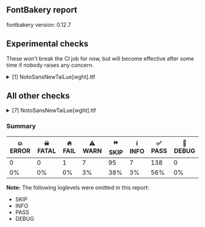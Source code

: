 ## FontBakery report

fontbakery version: 0.12.7



## Experimental checks

These won't break the CI job for now, but will become effective after some time if nobody raises any concern.


<details><summary>[1] NotoSansNewTaiLue[wght].ttf</summary>
<div>
<details>
    <summary>⚠️ <b>WARN</b> Validate size, and resolution of article images, and ensure article page has minimum length and includes visual assets. <a href="https://fontbakery.readthedocs.io/en/stable/fontbakery/checks/googlefonts.article.html#"></a></summary>
    <div>







* ⚠️ **WARN** <p>Family metadata at fonts/NotoSansNewTaiLue/googlefonts/variable-ttf does not have an article.</p>
 [code: lacks-article]



</div>
</details>
</div>
</details>




## All other checks



<details><summary>[7] NotoSansNewTaiLue[wght].ttf</summary>
<div>
<details>
    <summary>🔥 <b>FAIL</b> Check for presence of an ARTICLE.en_us.html file <a href="https://fontbakery.readthedocs.io/en/stable/fontbakery/checks/googlefonts.description.html#"></a></summary>
    <div>







* 🔥 **FAIL** <p>This is a Noto font but it lacks an ARTICLE.en_us.html file.</p>
 [code: missing-article]



* 🔥 **FAIL** <p>This is a Noto font but it lacks a DESCRIPTION.en_us.html file.</p>
 [code: missing-description]



</div>
</details>

<details>
    <summary>⚠️ <b>WARN</b> Check math signs have the same width. <a href="https://fontbakery.readthedocs.io/en/stable/fontbakery/checks/universal.html#"></a></summary>
    <div>







* ⚠️ **WARN** <p>The most common width is 572 among a set of 6 math glyphs.
The following math glyphs have a different width, though:</p>
<p>Width = 322:
minus</p>
 [code: width-outliers]



</div>
</details>

<details>
    <summary>⚠️ <b>WARN</b> Check font contains no unreachable glyphs <a href="https://fontbakery.readthedocs.io/en/stable/fontbakery/checks/universal.glyphset.html#"></a></summary>
    <div>







* ⚠️ **WARN** <p>The following glyphs could not be reached by codepoint or substitution rules:</p>
<pre><code>- lvaLowlue

- tvaHighlue

- tvaLowlue
</code></pre>
 [code: unreachable-glyphs]



</div>
</details>

<details>
    <summary>⚠️ <b>WARN</b> Check the direction of the outermost contour in each glyph <a href="https://fontbakery.readthedocs.io/en/stable/fontbakery/checks/outline.html#"></a></summary>
    <div>







* ⚠️ **WARN** <p>The following glyphs have a counter-clockwise outer contour:</p>
<pre><code>* uni19C8 (U+19C8) has a counter-clockwise outer contour
</code></pre>
 [code: ccw-outer-contour]



</div>
</details>

<details>
    <summary>⚠️ <b>WARN</b> Ensure soft_dotted characters lose their dot when combined with marks that replace the dot. <a href="https://fontbakery.readthedocs.io/en/stable/fontbakery/checks/shaping.html#"></a></summary>
    <div>







* ⚠️ **WARN** <p>The dot of soft dotted characters used in orthographies <em>must</em> disappear in the following strings: į̀ į́ į̂ į̃ į̄ į̌</p>
<p>The dot of soft dotted characters <em>should</em> disappear in other cases, for example: į̆ į̇ į̈ į̊ į̋ į̦̀ į̦́ į̦̂ į̦̃ į̦̄ į̦̆ į̦̇ į̦̈ į̦̊ į̦̋ į̦̌ į̧̀ į̧́ į̧̂ į̧̃</p>
<p>Your font fully covers the following languages that require the soft-dotted feature: Dutch (Latn, 31,709,104 speakers), Lithuanian (Latn, 2,357,094 speakers).</p>
<p>Your font does <em>not</em> cover the following languages that require the soft-dotted feature: Gulay (Latn, 250,478 speakers), Igbo (Latn, 27,823,640 speakers), Nzakara (Latn, 50,000 speakers), Ijo, Southeast (Latn, 2,471,000 speakers), Koonzime (Latn, 40,000 speakers), Mango (Latn, 77,000 speakers), Kpelle, Guinea (Latn, 622,000 speakers), Aghem (Latn, 38,843 speakers), Bafut (Latn, 158,146 speakers), Zapotec (Latn, 490,000 speakers), Belarusian (Cyrl, 10,064,517 speakers), Cicipu (Latn, 44,000 speakers), Nateni (Latn, 100,000 speakers), Fur (Latn, 1,230,163 speakers), Bete-Bendi (Latn, 100,000 speakers), Ngbaka (Latn, 1,020,000 speakers), Mundani (Latn, 34,000 speakers), Navajo (Latn, 166,319 speakers), Yala (Latn, 200,000 speakers), Sar (Latn, 500,000 speakers), Dan (Latn, 1,099,244 speakers), Ma’di (Latn, 584,000 speakers), Ejagham (Latn, 120,000 speakers), Makaa (Latn, 221,000 speakers), Ukrainian (Cyrl, 29,273,587 speakers), Ekpeye (Latn, 226,000 speakers), Kom (Latn, 360,685 speakers), Mfumte (Latn, 79,000 speakers), Ebira (Latn, 2,200,000 speakers), Southern Kisi (Latn, 360,000 speakers), Lugbara (Latn, 2,200,000 speakers), Vute (Latn, 21,000 speakers), Basaa (Latn, 332,940 speakers), Avokaya (Latn, 100,000 speakers), Dii (Latn, 71,000 speakers), South Central Banda (Latn, 244,000 speakers).</p>
 [code: soft-dotted]



</div>
</details>

<details>
    <summary>⚠️ <b>WARN</b> Check for codepoints not covered by METADATA subsets. <a href="https://fontbakery.readthedocs.io/en/stable/fontbakery/checks/googlefonts.subsets.html#"></a></summary>
    <div>







* ⚠️ **WARN** <p>The following codepoints supported by the font are not covered by
any subsets defined in the font's metadata file, and will never
be served. You can solve this by either manually adding additional
subset declarations to METADATA.pb, or by editing the glyphset
definitions.</p>
<ul>
<li>U+02C7 CARON: try adding one of: yi, tifinagh, canadian-aboriginal</li>
<li>U+02C9 MODIFIER LETTER MACRON: not included in any glyphset definition</li>
<li>U+02D8 BREVE: try adding one of: yi, canadian-aboriginal</li>
<li>U+02D9 DOT ABOVE: try adding one of: yi, canadian-aboriginal</li>
<li>U+02DB OGONEK: try adding one of: yi, canadian-aboriginal</li>
<li>U+02DD DOUBLE ACUTE ACCENT: not included in any glyphset definition</li>
<li>U+0302 COMBINING CIRCUMFLEX ACCENT: try adding one of: coptic, tifinagh, math, cherokee</li>
<li>U+0306 COMBINING BREVE: try adding one of: old-permic, tifinagh</li>
<li>U+0307 COMBINING DOT ABOVE: try adding one of: coptic, old-permic, syriac, canadian-aboriginal, math, tifinagh, tai-le, malayalam</li>
<li>U+030A COMBINING RING ABOVE: try adding syriac</li>
<li>U+030B COMBINING DOUBLE ACUTE ACCENT: try adding one of: cherokee, osage</li>
<li>U+030C COMBINING CARON: try adding one of: cherokee, tai-le</li>
<li>U+0326 COMBINING COMMA BELOW: not included in any glyphset definition</li>
<li>U+0327 COMBINING CEDILLA: not included in any glyphset definition</li>
<li>U+0328 COMBINING OGONEK: not included in any glyphset definition</li>
<li>U+3000 IDEOGRAPHIC SPACE: try adding one of: yi, nushu, chinese-simplified, japanese, chinese-hongkong, chinese-traditional, phags-pa</li>
<li>U+3001 IDEOGRAPHIC COMMA: try adding one of: yi, chinese-simplified, japanese, mongolian, chinese-hongkong, chinese-traditional, phags-pa, tai-le</li>
<li>U+3002 IDEOGRAPHIC FULL STOP: try adding one of: yi, nushu, chinese-simplified, japanese, mongolian, chinese-hongkong, chinese-traditional, phags-pa, tai-le</li>
<li>U+3008 LEFT ANGLE BRACKET: try adding one of: yi, chinese-simplified, japanese, chinese-hongkong, chinese-traditional, phags-pa, tai-le</li>
<li>U+3009 RIGHT ANGLE BRACKET: try adding one of: yi, chinese-simplified, japanese, chinese-hongkong, chinese-traditional, phags-pa, tai-le</li>
<li>U+300A LEFT DOUBLE ANGLE BRACKET: try adding one of: yi, chinese-simplified, japanese, mongolian, chinese-hongkong, chinese-traditional, phags-pa, lisu, tai-le</li>
<li>U+300B RIGHT DOUBLE ANGLE BRACKET: try adding one of: yi, chinese-simplified, japanese, mongolian, chinese-hongkong, chinese-traditional, phags-pa, lisu, tai-le</li>
<li>U+FF01 FULLWIDTH EXCLAMATION MARK: try adding one of: chinese-simplified, japanese, yi</li>
<li>U+FF08 FULLWIDTH LEFT PARENTHESIS: try adding one of: chinese-simplified, japanese, yi</li>
<li>U+FF09 FULLWIDTH RIGHT PARENTHESIS: try adding one of: chinese-simplified, japanese, yi</li>
<li>U+FF0C FULLWIDTH COMMA: try adding one of: chinese-simplified, japanese, yi</li>
<li>U+FF0E FULLWIDTH FULL STOP: try adding one of: chinese-simplified, japanese, yi</li>
<li>U+FF1A FULLWIDTH COLON: try adding one of: chinese-simplified, japanese, yi</li>
<li>U+FF1B FULLWIDTH SEMICOLON: try adding one of: chinese-simplified, japanese, yi</li>
<li>U+FF1F FULLWIDTH QUESTION MARK: try adding one of: chinese-simplified, japanese, yi</li>
<li>U+FF61 HALFWIDTH IDEOGRAPHIC FULL STOP: try adding yi</li>
<li>U+FF64 HALFWIDTH IDEOGRAPHIC COMMA: try adding yi</li>
</ul>
<p>Or you can add the above codepoints to one of the subsets supported by the font: <code>latin</code>, <code>latin-ext</code>, <code>new-tai-lue</code></p>
 [code: unreachable-subsetting]



</div>
</details>

<details>
    <summary>⚠️ <b>WARN</b> Ensure fonts have ScriptLangTags declared on the 'meta' table. <a href="https://fontbakery.readthedocs.io/en/stable/fontbakery/checks/googlefonts.meta.html#"></a></summary>
    <div>







* ⚠️ **WARN** <p>This font file does not have a 'meta' table.</p>
 [code: lacks-meta-table]



</div>
</details>
</div>
</details>




### Summary

| 💥 ERROR | ☠ FATAL | 🔥 FAIL | ⚠️ WARN | ⏩ SKIP | ℹ️ INFO | ✅ PASS | 🔎 DEBUG | 
| ---|---|---|---|---|---|---|---|
| 0 | 0 | 1 | 7 | 95 | 7 | 138 | 0 | 
| 0% | 0% | 0% | 3% | 38% | 3% | 56% | 0% | 



**Note:** The following loglevels were omitted in this report:


* SKIP
* INFO
* PASS
* DEBUG
